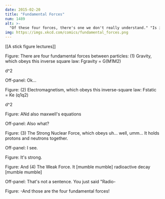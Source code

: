 ```yaml
---
date: 2015-02-20
title: "Fundamental Forces"
num: 1489
alt: >-
  "Of these four forces, there's one we don't really understand." "Is it the weak force or the strong--" "It's gravity."
img: https://imgs.xkcd.com/comics/fundamental_forces.png
---
```

[[A stick figure lectures]]

Figure: There are four fundamental forces between particles: (1) Gravity, which obeys this inverse square law: Fgravity = G(M1M2)

d^2

Off-panel: Ok...

Figure: (2) Electromagnetism, which obeys this inverse-square law: Fstatic = Ke (q1q2)

d^2

Figure: ANd also maxwell's equations

Off-panel: Also what?

Figure: (3) The Strong Nuclear Force, which obeys uh... well, umm... It holds protons and neutrons together.

Off-panel: I see.

Figure: It's strong.

Figure: And (4) The Weak Force. It [mumble mumble] radioactive decay [mumble mumble]

Off-panel: That's not a sentence. You just said "Radio-

Figure: -And those are the four fundamental forces!

